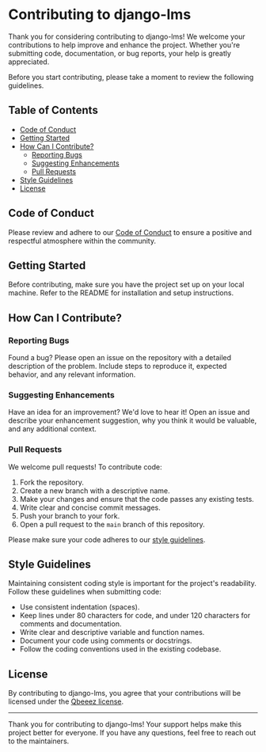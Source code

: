 # Contributing to django-lms

Thank you for considering contributing to django-lms! We welcome your contributions to help improve and enhance the project. 
Whether you're submitting code, documentation, or bug reports, your help is greatly appreciated.

Before you start contributing, please take a moment to review the following guidelines.

## Table of Contents

- [Code of Conduct](#code-of-conduct)
- [Getting Started](#getting-started)
- [How Can I Contribute?](#how-can-i-contribute)
  - [Reporting Bugs](#reporting-bugs)
  - [Suggesting Enhancements](#suggesting-enhancements)
  - [Pull Requests](#pull-requests)
- [Style Guidelines](#style-guidelines)
- [License](#license)

## Code of Conduct

Please review and adhere to our [Code of Conduct](CODE_OF_CONDUCT.md) to ensure a positive and respectful atmosphere within the community.

## Getting Started

Before contributing, make sure you have the project set up on your local machine. Refer to the README for installation and setup instructions.

## How Can I Contribute?

### Reporting Bugs

Found a bug? Please open an issue on the repository with a detailed description of the problem. Include steps to reproduce it, expected behavior, and any relevant information.

### Suggesting Enhancements

Have an idea for an improvement? We'd love to hear it! Open an issue and describe your enhancement suggestion, why you think it would be valuable, and any additional context.

### Pull Requests

We welcome pull requests! To contribute code:

1. Fork the repository.
2. Create a new branch with a descriptive name.
3. Make your changes and ensure that the code passes any existing tests.
4. Write clear and concise commit messages.
5. Push your branch to your fork.
6. Open a pull request to the `main` branch of this repository.

Please make sure your code adheres to our [style guidelines](#style-guidelines).

## Style Guidelines

Maintaining consistent coding style is important for the project's readability. Follow these guidelines when submitting code:

- Use consistent indentation (spaces).
- Keep lines under 80 characters for code, and under 120 characters for comments and documentation.
- Write clear and descriptive variable and function names.
- Document your code using comments or docstrings.
- Follow the coding conventions used in the existing codebase.

## License

By contributing to django-lms, you agree that your contributions will be licensed under the [Qbeeez license](https://github.com/Rochdi7/Qbeeez/blob/main/LICENSE).

---

Thank you for contributing to django-lms! 
Your support helps make this project better for everyone. If you have any questions, feel free to reach out to the maintainers.
